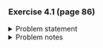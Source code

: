 ### Exercise 4.1 (page 86)

<details>
  <summary>Problem statement</summary>
  Write a program to delete an element from a linked list.
</details>


<details>
  <summary>Problem notes</summary>
  
  - If you've never done this problem before, you can solve [this](https://www.hackerrank.com/challenges/delete-a-node-from-a-linked-list/problem) to get the main idea
  - Alternatively, if you did this in your data structures class, try [this](https://leetcode.com/problems/remove-linked-list-elements/) problem intead
</details>
